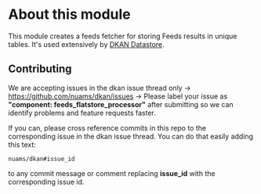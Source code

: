 # About this module

This module creates a feeds fetcher for storing Feeds results in unique tables. It's used extensively by [DKAN Datastore](https://github.com/nuams/dkan_datastore).

## Contributing

We are accepting issues in the dkan issue thread only -> https://github.com/nuams/dkan/issues -> Please label your issue as **"component: feeds_flatstore_processor"** after submitting so we can identify problems and feature requests faster.

If you can, please cross reference commits in this repo to the corresponding issue in the dkan issue thread. You can do that easily adding this text:

```
nuams/dkan#issue_id
``` 

to any commit message or comment replacing **issue_id** with the corresponding issue id.